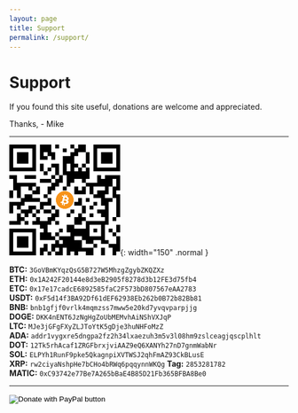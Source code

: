 ```yaml
---
layout: page
title: Support
permalink: /support/
---
```


# Support

If you found this site useful, donations are welcome and appreciated.

Thanks, - Mike

---

![](/images/about/bitcoin_address.png){: width="150" .normal }

**BTC:** `3GoVBmKYqzQsG5B727W5MhzgZgybZKQZXz`<br>
**ETH:** `0x1A242F20144e8d3eB2905f8278d3b12FE3d75fb4`<br>
**ETC:** `0x17e17cadcE6892585faC2F573bD807567eAA2783`<br>
**USDT:** `0xF5d14f3BA92Df61dEF62938Eb262b0B72b82Bb81`<br>
**BNB:** `bnb1gfjf0vrlk4mqmzss7mww5e20kd7yvqvparpjjg`<br>
**DOGE:** `DKK4nENT6JzNgHgZoUbMEMvhAiNShVXJqP`<br>
**LTC:** `MJe3jGFgFXyZLJToYtK5gDje3huNHFoMzZ`<br>
**ADA:** `addr1vygxre5dngpa2fz2h34lxaezuh3m5v3l08hm9zslceagjqscplhlt`<br>
**DOT:** `12Tk5rhAcaf1ZRGFbrxjviAAZ9eQ6XANYh27nD7gnmWabNr`<br>
**SOL:** `ELPYh1RunF9pke5QkagnpiXVTWSJ2qhFmAZ93CkBLusE`<br>
**XRP:** `rw2ciyaNshpHe7bCHo4bRWq6pqqynnWKQg` **Tag:** `2853281782`<br>
**MATIC:** `0xC93742e77Be7A265bBaE4B85D21Fb365BFBA8Be0`<br>

---

<form action="https://www.paypal.com/donate" method="post" target="_blank">
<input type="hidden" name="hosted_button_id" value="WLV49F9H2FJS6" />
<input type="image" src="https://pics.paypal.com/00/s/YWMwYjkxMTktN2ZmMy00MjgyLThmYWQtNmQyYzU4MDI1YTM4/file.PNG" border="0" name="submit" title="PayPal - The safer, easier way to pay online!" alt="Donate with PayPal button" height="60" />
<img alt="" border="0" src="https://www.paypal.com/en_CA/i/scr/pixel.gif" width="1" height="1" />
</form>